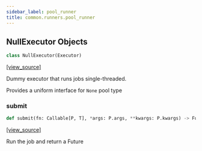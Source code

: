 ```yaml
---
sidebar_label: pool_runner
title: common.runners.pool_runner
---
```


## NullExecutor Objects

```python
class NullExecutor(Executor)
```

[[view_source]](https://github.com/dlt-hub/dlt/blob/f0690715274590fc4cacf1165e3661aaa7af1c15/dlt/common/runners/pool_runner.py#L23)

Dummy executor that runs jobs single-threaded.

Provides a uniform interface for `None` pool type

### submit

```python
def submit(fn: Callable[P, T], *args: P.args, **kwargs: P.kwargs) -> Future[T]
```

[[view_source]](https://github.com/dlt-hub/dlt/blob/f0690715274590fc4cacf1165e3661aaa7af1c15/dlt/common/runners/pool_runner.py#L29)

Run the job and return a Future

